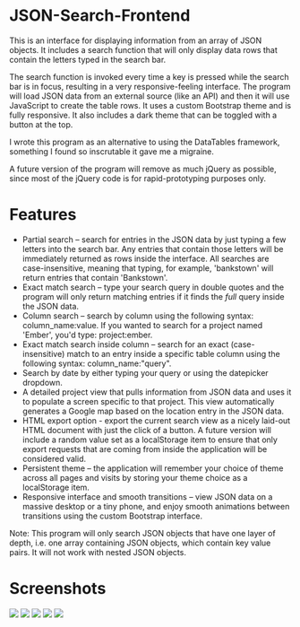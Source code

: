 # JSON-Search-Frontend
This is an interface for displaying information from an array of JSON objects. It includes a search function that will only display data rows that contain the letters typed in the search bar.

The search function is invoked every time a key is pressed while the search bar is in focus, resulting in a very responsive-feeling interface. The program will load JSON data from an external source (like an API) and then it will use JavaScript to create the table rows. It uses a custom Bootstrap theme and is fully responsive. It also includes a dark theme that can be toggled with a button at the top.

I wrote this program as an alternative to using the DataTables framework, something I found so inscrutable it gave me a migraine.

A future version of the program will remove as much jQuery as possible, since most of the jQuery code is for rapid-prototyping purposes only.

# Features

- Partial search – search for entries in the JSON data by just typing a few letters into the search bar. Any entries that contain those letters will be immediately returned as rows inside the interface. All searches are case-insensitive, meaning that typing, for example, 'bankstown' will return entries that contain 'Bankstown'.
- Exact match search – type your search query in double quotes and the program will only return matching entries if it finds the *full* query inside the JSON data.
- Column search – search by column using the following syntax: column_name:value. If you wanted to search for a project named 'Ember', you'd type: project:ember.
- Exact match search inside column – search for an exact (case-insensitive) match to an entry inside a specific table column using the following syntax: column_name:"query".
- Search by date by either typing your query or using the datepicker dropdown.
- A detailed project view that pulls information from JSON data and uses it to populate a screen specific to that project. This view automatically generates a Google map based on the location entry in the JSON data.
- HTML export option - export the current search view as a nicely laid-out HTML document with just the click of a button. A future version will include a random value set as a localStorage item to ensure that only export requests that are coming from inside the application will be considered valid.
- Persistent theme – the application will remember your choice of theme across all pages and visits by storing your theme choice as a localStorage item.
- Responsive interface and smooth transitions – view JSON data on a massive desktop or a tiny phone, and enjoy smooth animations between transitions using the custom Bootstrap interface.

Note: This program will only search JSON objects that have one layer of depth, i.e. one array containing JSON objects, which contain key value pairs. It will not work with nested JSON objects.

# Screenshots

<img src="https://github.com/jm11116/JSON-Search-Frontend/blob/main/screenshots/unfiltered_view.png" style="max-width:650px"/>
<img src="https://github.com/jm11116/JSON-Search-Frontend/blob/main/screenshots/datepicker.png" style="max-width:650px"/>
<img src="https://github.com/jm11116/JSON-Search-Frontend/blob/main/screenshots/project_view_light.png" style="max-width:650px"/>
<img src="https://github.com/jm11116/JSON-Search-Frontend/blob/main/screenshots/project_view_dark.png" style="max-width:650px"/>
<img src="https://github.com/jm11116/JSON-Search-Frontend/blob/main/screenshots/mobile_view.png" style="max-width:100px"/>
